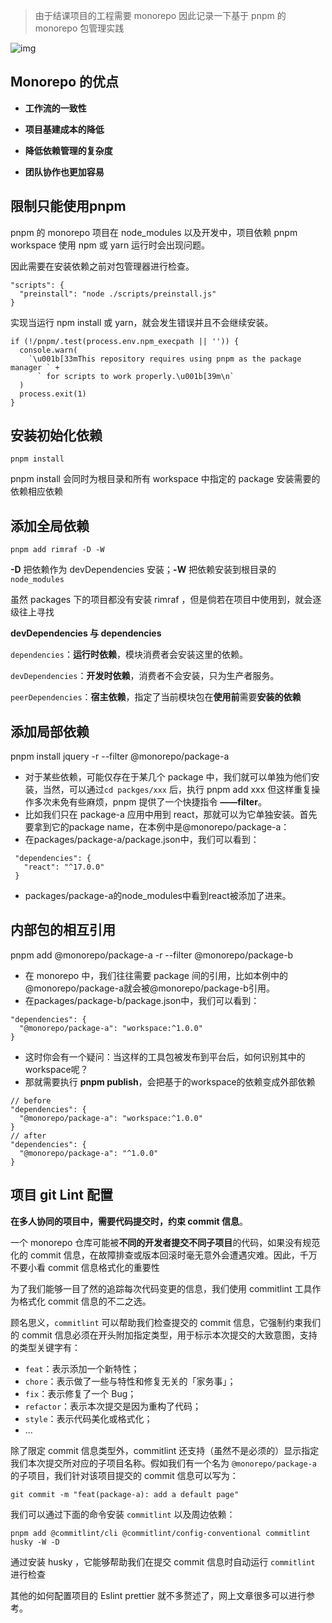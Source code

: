 
> 由于结课项目的工程需要 monorepo 因此记录一下基于 pnpm 的 monorepo 包管理实践

![img](https://p3-juejin.byteimg.com/tos-cn-i-k3u1fbpfcp/1b4b8c61cfdc4e09831b0a06dddb7274~tplv-k3u1fbpfcp-zoom-1.image)

## Monorepo 的优点

-   **工作流的一致性**

-   **项目基建成本的降低**

-   **降低依赖管理的复杂度**

-   **团队协作也更加容易**

## 限制只能使用pnpm

pnpm 的 monorepo 项目在 node_modules 以及开发中，项目依赖 pnpm workspace 使用 npm 或 yarn 运行时会出现问题。

因此需要在安装依赖之前对包管理器进行检查。

```
"scripts": {
  "preinstall": "node ./scripts/preinstall.js"
}
```

实现当运行 npm install 或 yarn，就会发生错误并且不会继续安装。

```
if (!/pnpm/.test(process.env.npm_execpath || '')) {
  console.warn(
    `\u001b[33mThis repository requires using pnpm as the package manager ` +
      ` for scripts to work properly.\u001b[39m\n`
  )
  process.exit(1)
}
```

## 安装初始化依赖

```
pnpm install
```

pnpm install 会同时为根目录和所有 workspace 中指定的 package 安装需要的依赖相应依赖

## 添加全局依赖

```
pnpm add rimraf -D -W
```

**-D** 把依赖作为 devDependencies 安装；**-W** 把依赖安装到根目录的 `node_modules`

虽然 packages 下的项目都没有安装 rimraf ，但是倘若在项目中使用到，就会逐级往上寻找

**devDependencies 与 dependencies**

`dependencies`：**运行时依赖**，模块消费者会安装这里的依赖。

`devDependencies`：**开发时依赖**，消费者不会安装，只为生产者服务。

`peerDependencies`：**宿主依赖**，指定了当前模块包在**使用前**需要**安装的依赖**

## 添加局部依赖

pnpm install jquery -r --filter @monorepo/package-a

-   对于某些依赖，可能仅存在于某几个 package 中，我们就可以单独为他们安装，当然，可以通过`cd packges/xxx` 后，执行 pnpm add xxx 但这样重复操作多次未免有些麻烦，pnpm 提供了一个快捷指令 **——filter**。
-   比如我们只在 package-a 应用中用到 react，那就可以为它单独安装。首先要拿到它的package name，在本例中是@monorepo/package-a：
-   在packages/package-a/package.json中，我们可以看到：

```
 "dependencies": {
   "react": "^17.0.0"
 }
```

-   packages/package-a的node_modules中看到react被添加了进来。

## 内部包的相互引用

pnpm add @monorepo/package-a -r --filter @monorepo/package-b

-   在 monorepo 中，我们往往需要 package 间的引用，比如本例中的@monorepo/package-a就会被@monorepo/package-b引用。
-   在packages/package-b/package.json中，我们可以看到：

```
"dependencies": {
  "@monorepo/package-a": "workspace:^1.0.0"
}
```

-   这时你会有一个疑问：当这样的工具包被发布到平台后，如何识别其中的workspace呢？
-   那就需要执行 **pnpm publish**，会把基于的workspace的依赖变成外部依赖

```
// before
"dependencies": {
  "@monorepo/package-a": "workspace:^1.0.0"
}
// after
"dependencies": {
  "@monorepo/package-a": "^1.0.0"
}
```

## 项目 git Lint 配置

**在多人协同的项目中，需要代码提交时，约束 commit 信息**。

一个 monorepo 仓库可能被**不同的开发者提交不同子项目**的代码，如果没有规范化的 commit 信息，在故障排查或版本回滚时毫无意外会遭遇灾难。因此，千万不要小看 commit 信息格式化的重要性

为了我们能够一目了然的追踪每次代码变更的信息，我们使用 commitlint 工具作为格式化 commit 信息的不二之选。

顾名思义，`commitlint` 可以帮助我们检查提交的 commit 信息，它强制约束我们的 commit 信息必须在开头附加指定类型，用于标示本次提交的大致意图，支持的类型关键字有：

-   `feat`：表示添加一个新特性；
-   `chore`：表示做了一些与特性和修复无关的「家务事」；
-   `fix`：表示修复了一个 Bug；
-   `refactor`：表示本次提交是因为重构了代码；
-   `style`：表示代码美化或格式化；
-   ...

除了限定 commit 信息类型外，commitlint 还支持（虽然不是必须的）显示指定我们本次提交所对应的子项目名称。假如我们有一个名为 `@monorepo/package-a` 的子项目，我们针对该项目提交的 commit 信息可以写为：

```
git commit -m "feat(package-a): add a default page" 
```

我们可以通过下面的命令安装 `commitlint` 以及周边依赖：

```
pnpm add @commitlint/cli @commitlint/config-conventional commitlint husky -W -D
```

通过安装 husky ，它能够帮助我们在提交 commit 信息时自动运行 `commitlint` 进行检查

其他的如何配置项目的 Eslint prettier 就不多赘述了，网上文章很多可以进行参考。